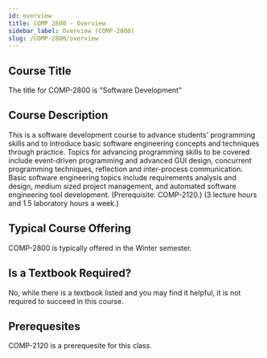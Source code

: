 ```yaml
---
id: overview
title: COMP 2800 - Overview
sidebar_label: Overview (COMP-2800)
slug: /COMP-2800/overview
---
```


## Course Title

The title for COMP-2800 is "Software Development"

## Course Description

This is a software development course to advance students' programming skills and to introduce basic software engineering concepts and techniques through practice. Topics for advancing programming skills to be covered include event-driven programming and advanced GUI design, concurrent programming techniques, reflection and inter-process communication. Basic software engineering topics include requirements analysis and design, medium sized project management, and automated software engineering tool development. (Prerequisite: COMP-2120.) (3 lecture hours and 1.5 laboratory hours a week.)

## Typical Course Offering

COMP-2800 is typically offered in the Winter semester.

## Is a Textbook Required?

No, while there is a textbook listed and you may find it helpful, it is not required to succeed in this course.

## Prerequesites

COMP-2120 is a prerequesite for this class.
